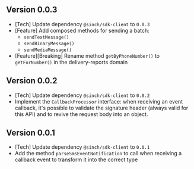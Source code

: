 ## Version 0.0.3
- [Tech] Update dependency `@sinch/sdk-client` to `0.0.3`
- [Feature] Add composed methods for sending a batch: 
  - `sendTextMessage()`
  - `sendBinaryMessage()`
  - `sendMediaMessage()`
- [Feature][Breaking] Rename method `getByPhoneNumber()` to `getForNumber()` in the delivery-reports domain

## Version 0.0.2
- [Tech] Update dependency `@sinch/sdk-client` to `0.0.2`
- Implement the `CallbackProcessor` interface: when receiving an event callback, it's possible to validate the signature header (always valid for this API) and to revive the request body into an object.

## Version 0.0.1
 - [Tech] Update dependency `@sinch/sdk-client` to `0.0.1`
 - Add the method `parseSmsEventNotification` to call when receiving a callback event to transform it into the correct type
